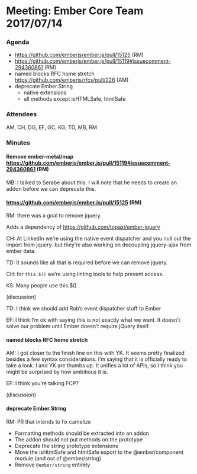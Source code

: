 # Meeting: Ember Core Team 2017/07/14

### Agenda

- https://github.com/emberjs/ember.js/pull/15125 (RM)
- https://github.com/emberjs/ember.js/pull/15119#issuecomment-294360861 (RM)
- named blocks RFC home stretch https://github.com/emberjs/rfcs/pull/226 (AM)
- deprecate Ember.String
  - native extensions
  - all methods except isHTMLSafe, htmlSafe

### Attendees

AM, CH, DG, EF, GC, KG, TD, MB, RM

### Minutes

#### Remove ember-metal/map https://github.com/emberjs/ember.js/pull/15119#issuecomment-294360861 (RM)

MB: I talked to Serabe about this. I will note that he needs to create an addon before we can deprecate this.

#### https://github.com/emberjs/ember.js/pull/15125 (RM)

RM: there was a goal to remove jquery.

Adds a dependency of https://github.com/topaxi/ember-jquery

CH: At LinkedIn we’re using the native event dispatcher and you null out the import from jquery. but they’re also working on decoupling jquery-ajax from ember data.

TD: It sounds like all that is required before we can remove jquery.

CH: for `this.$()` we’re using linting tools to help prevent access.

KS: Many people use this.$() 

(discussion)

TD: I think we should add Rob’s event dispatcher stuff to Ember

EF: I think I’m ok with saying this is not exactly what we want. It doesn’t solve our problem until Ember doesn’t require jQuery itself.

#### named blocks RFC home stretch

AM: I got closer to the finish line on this with YK. It seems pretty finalized besides a few syntax considerations. I’m saying that it is officially ready to take a look. I and YK are thumbs up. It unifies a lot of APIs, so I think you might be surprised by how ambitious it is.

EF: I think you’re talking FCP?

(discussion)

#### deprecate Ember.String

RM: PR that intends to fix camelize

- Formatting methods should be extracted into an addon
- The addon should not put methods on the prototype
- Deprecate the string prototype extensions
- Move the isHtmlSafe and htmlSafe export to the @ember/component module (and out of @ember/string)
- Remove `@ember/string` entirely
